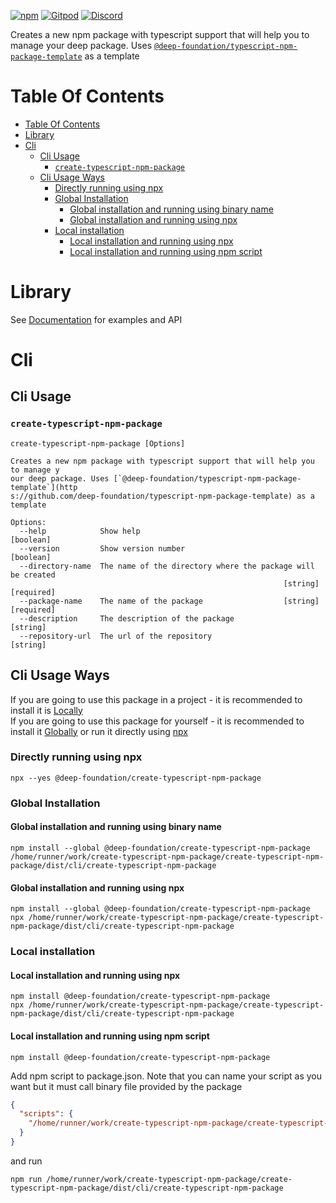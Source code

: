 [![npm](https://img.shields.io/npm/v/@deep-foundation/create-typescript-npm-package.svg)](https://www.npmjs.com/package/@deep-foundation/create-typescript-npm-package)
[![Gitpod](https://img.shields.io/badge/Gitpod-ready--to--code-blue?logo=gitpod)](https://gitpod.io/#https://github.com/deep-foundation/create-typescript-npm-package) 
[![Discord](https://badgen.net/badge/icon/discord?icon=discord&label&color=purple)](https://discord.gg/deep-foundation)

Creates a new npm package with typescript support that will help you to manage your deep package. Uses [`@deep-foundation/typescript-npm-package-template`](https://github.com/deep-foundation/typescript-npm-package-template) as a template

# Table Of Contents
<!-- TABLE_OF_CONTENTS_START -->
- [Table Of Contents](#table-of-contents)
- [Library](#library)
- [Cli](#cli)
  - [Cli Usage](#cli-usage)
    - [`create-typescript-npm-package`](#`create-typescript-npm-package`)
  - [Cli Usage Ways](#cli-usage-ways)
    - [Directly running using npx](#directly-running-using-npx)
    - [Global Installation](#global-installation)
      - [Global installation and running using binary name](#global-installation-and-running-using-binary-name)
      - [Global installation and running using npx](#global-installation-and-running-using-npx)
    - [Local installation](#local-installation)
      - [Local installation and running using npx](#local-installation-and-running-using-npx)
      - [Local installation and running using npm script](#local-installation-and-running-using-npm-script)

<!-- TABLE_OF_CONTENTS_END -->

# Library
See [Documentation] for examples and API

# Cli
## Cli Usage
<!-- CLI_HELP_START -->

### `create-typescript-npm-package`
```
create-typescript-npm-package [Options]

Creates a new npm package with typescript support that will help you to manage y
our deep package. Uses [`@deep-foundation/typescript-npm-package-template`](http
s://github.com/deep-foundation/typescript-npm-package-template) as a template

Options:
  --help            Show help                                          [boolean]
  --version         Show version number                                [boolean]
  --directory-name  The name of the directory where the package will be created
                                                             [string] [required]
  --package-name    The name of the package                  [string] [required]
  --description     The description of the package                      [string]
  --repository-url  The url of the repository                           [string]
```

<!-- CLI_HELP_END -->

## Cli Usage Ways
<!-- CLI_USAGE_WAYS_START -->
If you are going to use this package in a project - it is recommended to install it is [Locally](#local-installation)  
If you are going to use this package for yourself - it is recommended to install it [Globally](#global-installation) or run it directly using [npx](#directly-running-using-npx)
### Directly running using npx
```shell
npx --yes @deep-foundation/create-typescript-npm-package
```

### Global Installation
#### Global installation and running using binary name
```shell
npm install --global @deep-foundation/create-typescript-npm-package
/home/runner/work/create-typescript-npm-package/create-typescript-npm-package/dist/cli/create-typescript-npm-package
```

#### Global installation and running using npx
```shell
npm install --global @deep-foundation/create-typescript-npm-package
npx /home/runner/work/create-typescript-npm-package/create-typescript-npm-package/dist/cli/create-typescript-npm-package
```

### Local installation

#### Local installation and running using npx
```shell
npm install @deep-foundation/create-typescript-npm-package
npx /home/runner/work/create-typescript-npm-package/create-typescript-npm-package/dist/cli/create-typescript-npm-package
```

#### Local installation and running using npm script
```shell
npm install @deep-foundation/create-typescript-npm-package
```
Add npm script to package.json. Note that you can name  your script as you want but it must call binary file provided by the package
```json
{
  "scripts": {
    "/home/runner/work/create-typescript-npm-package/create-typescript-npm-package/dist/cli/create-typescript-npm-package": "/home/runner/work/create-typescript-npm-package/create-typescript-npm-package/dist/cli/create-typescript-npm-package"
  }
}
```
and run
```shell
npm run /home/runner/work/create-typescript-npm-package/create-typescript-npm-package/dist/cli/create-typescript-npm-package
```
<!-- CLI_USAGE_WAYS_END -->

[Documentation]: https://deep-foundation.github.io/create-typescript-npm-package/

